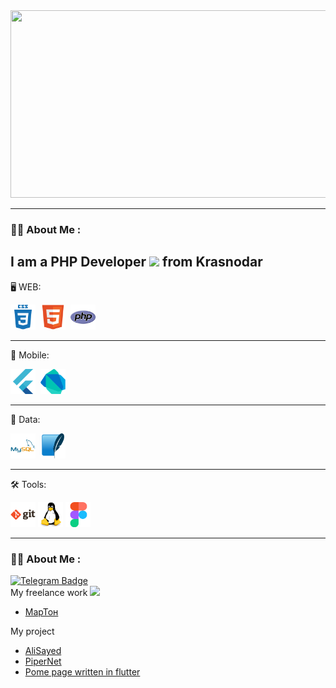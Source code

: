 
<div align="center">
  <img src="https://media.giphy.com/media/dWesBcTLavkZuG35MI/giphy.gif" width="600" height="300"/>
</div>

---

### 👨‍💻 About Me :
I am a PHP Developer <img src="https://media.giphy.com/media/WUlplcMpOCEmTGBtBW/giphy.gif" width="30"> from Krasnodar
---

🖥 WEB:
<div>
  <img src="https://github.com/devicons/devicon/blob/master/icons/css3/css3-plain-wordmark.svg"  title="CSS3" alt="CSS" width="40" height="40"/>&nbsp;
  <img src="https://github.com/devicons/devicon/blob/master/icons/html5/html5-original.svg" title="HTML5" alt="HTML" width="40" height="40"/>&nbsp;
  <img src="https://github.com/devicons/devicon/blob/master/icons/php/php-original.svg" title="Git" **alt="Git" width="40" height="40"/>
</div>

---
📱 Mobile:
<div>
  <img src="https://github.com/devicons/devicon/blob/master/icons/flutter/flutter-original.svg" title="Flutter" alt="Flutter" width="40" height="40"/>&nbsp;
  <img src="https://github.com/devicons/devicon/blob/master/icons/dart/dart-original.svg" title="Flutter" alt="Flutter" width="40" height="40"/>&nbsp;
</div>

---
💾 Data:
<div>
  <img src="https://github.com/devicons/devicon/blob/master/icons/mysql/mysql-original-wordmark.svg" title="MySQL"  alt="MySQL" width="40" height="40"/>&nbsp;
  <img src="https://github.com/devicons/devicon/blob/master/icons/sqlite/sqlite-original.svg" title="Flutter" alt="Flutter" width="40" height="40"/>&nbsp;
</div>

---
🛠 Tools:
<div>
  <img src="https://github.com/devicons/devicon/blob/master/icons/git/git-original-wordmark.svg" title="Git" **alt="Git" width="40" height="40"/>
  <img src="https://github.com/devicons/devicon/blob/master/icons/linux/linux-original.svg" title="Git" **alt="Git" width="40" height="40"/>
  <img src="https://github.com/devicons/devicon/blob/master/icons/figma/figma-original.svg" title="Git" **alt="Git" width="40" height="40"/>
</div>

---
### 👨‍💻 About Me :
<div id="badges">
    <a href="https://t.me/rikkivesk">
      <img src="https://img.shields.io/badge/Telegram-blue?logo=telegram&logoColor=white&style=for-the-badge" alt="Telegram Badge"/>
    </a>
  </div>
<div>
  My freelance work <img src="https://media.giphy.com/media/WUlplcMpOCEmTGBtBW/giphy.gif" width="30">
  <ul>
    <li>
      <a href="https://playful-bubblegum-b5febb.netlify.app/">МарТон</a>
    </li>
  </ul>
  
</div>
<div>
  My project
<ul>
  <li><a style="display=block" href="https://quiet-longma-733094.netlify.app/">AliSayed</a></li>
  <li><a href="https://relaxed-gaufre-500c34.netlify.app/">PiperNet</a></li>
  <li><a href="https://curious-praline-4fabff.netlify.app/">Рome page written in flutter</a></li>
</ul>
</div>
